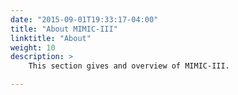 ```yaml
---
date: "2015-09-01T19:33:17-04:00"
title: "About MIMIC-III"
linktitle: "About"
weight: 10
description: >
    This section gives and overview of MIMIC-III.

---
```



